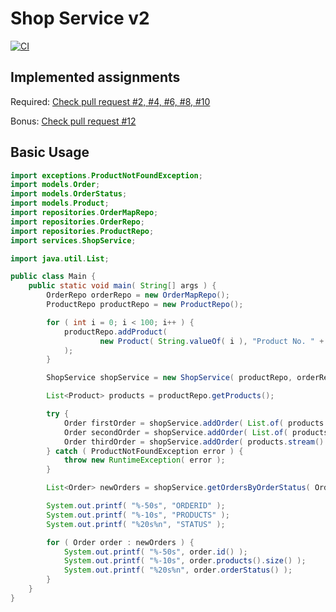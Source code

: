 # Shop Service v2

[![CI](https://github.com/simonsagstetter/shopServicev2/actions/workflows/maven.yml/badge.svg?branch=main)](https://github.com/simonsagstetter/shopServicev2/actions/workflows/maven.yml)

## Implemented assignments

Required: [Check pull request #2, #4, #6, #8, #10](https://github.com/simonsagstetter/shopServicev2/pulls?q=is%3Apr)

Bonus: [Check pull request #12](https://github.com/simonsagstetter/shopServicev2/pulls?q=is%3Apr)

## Basic Usage

```java
import exceptions.ProductNotFoundException;
import models.Order;
import models.OrderStatus;
import models.Product;
import repositories.OrderMapRepo;
import repositories.OrderRepo;
import repositories.ProductRepo;
import services.ShopService;

import java.util.List;

public class Main {
    public static void main( String[] args ) {
        OrderRepo orderRepo = new OrderMapRepo();
        ProductRepo productRepo = new ProductRepo();

        for ( int i = 0; i < 100; i++ ) {
            productRepo.addProduct(
                    new Product( String.valueOf( i ), "Product No. " + i )
            );
        }

        ShopService shopService = new ShopService( productRepo, orderRepo );

        List<Product> products = productRepo.getProducts();

        try {
            Order firstOrder = shopService.addOrder( List.of( products.getFirst().id() ) );
            Order secondOrder = shopService.addOrder( List.of( products.getFirst().id(), products.getLast().id() ) );
            Order thirdOrder = shopService.addOrder( products.stream().map( Product::id ).toList() );
        } catch ( ProductNotFoundException error ) {
            throw new RuntimeException( error );
        }

        List<Order> newOrders = shopService.getOrdersByOrderStatus( OrderStatus.PROCESSING );

        System.out.printf( "%-50s", "ORDERID" );
        System.out.printf( "%-10s", "PRODUCTS" );
        System.out.printf( "%20s%n", "STATUS" );

        for ( Order order : newOrders ) {
            System.out.printf( "%-50s", order.id() );
            System.out.printf( "%-10s", order.products().size() );
            System.out.printf( "%20s%n", order.orderStatus() );
        }
    }
}
```
